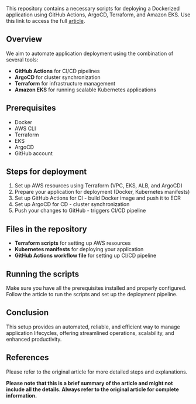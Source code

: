 This repository contains a  necessary scripts for deploying a Dockerized application using GitHub Actions, ArgoCD, Terraform, and Amazon EKS.
Use this link to access the full [article](https://slycreator.medium.com/seamless-ci-cd-for-eks-dockerized-app-deployment-with-github-actions-argocd-and-terraform-c44f083b9ebb).
## Overview

We aim to automate application deployment using the combination of several tools:

- **GitHub Actions** for CI/CD pipelines
- **ArgoCD** for cluster synchronization
- **Terraform** for infrastructure management
- **Amazon EKS** for running scalable Kubernetes applications

## Prerequisites

- Docker
- AWS CLI
- Terraform
- EKS
- ArgoCD
- GitHub account

## Steps for deployment

1. Set up AWS resources using Terraform (VPC, EKS, ALB, and ArgoCD)
2. Prepare your application for deployment (Docker, Kubernetes manifests)
3. Set up GitHub Actions for CI - build Docker image and push it to ECR
4. Set up ArgoCD for CD - cluster synchronization
5. Push your changes to GitHub - triggers CI/CD pipeline

## Files in the repository

- **Terraform scripts** for setting up AWS resources
- **Kubernetes manifests** for deploying your application
- **GitHub Actions workflow file** for setting up CI/CD pipeline

## Running the scripts

Make sure you have all the prerequisites installed and properly configured. Follow the article to run the scripts and set up the deployment pipeline.

## Conclusion

This setup provides an automated, reliable, and efficient way to manage application lifecycles, offering streamlined operations, scalability, and enhanced productivity.

## References

Please refer to the original article for more detailed steps and explanations.

**Please note that this is a brief summary of the article and might not include all the details. Always refer to the original article for complete information.**